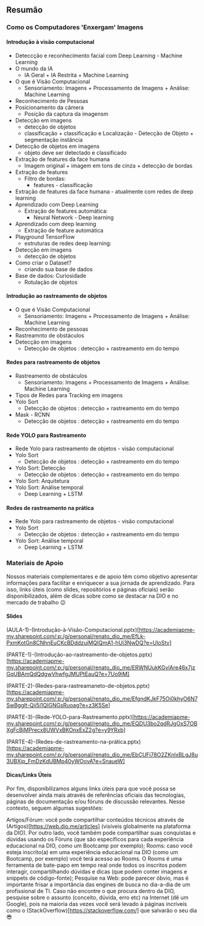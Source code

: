 ## Resumão

### Como os Computadores 'Enxergam' Imagens
#### Introdução à visão computacional
- Deteccção e reconhecimento facial com Deep Learning - Machine Learning
- O mundo da IA
    - IA Geral + IA Restrita + Machine Learning
- O que é Visão Computacional
    - Sensoriamento: Imagens + Processamento de Imagens + Análise: Machine Learning
- Reconhecimento de Pessoas
- Posicionamento da câmera
    - Posição da captura da imagensm
- Detecção em imagens
    - detecção de objetos
    - classificação + classificação e Localização - Detecção de Objeto + segmentação instância 
- Detecção de objetos em imagens
    - objeto deve ser detectado e classificado
- Extração de features da face humana
    - Imagem original + imagem em tons de cinza + detecção de bordas
- Extração de features
    - Filtro de bordas: 
        - features - classificação
- Extração de features da face humana - atualmente com redes de deep learning
- Aprendizado com Deep Learning
    - Extração de features automática:
        - Neural Network - Deep learning
- Aprendizado com deep learning
    - Extração de feature automática
- Playground TensorFlow
    - estruturas de redes deep learning:
- Detecção em imagens
    - detecção de objetos
- Como criar o Dataset?
    - criando sua base de dados
- Base de dados: Curiosidade
    - Rotulação de objetos

#### Introdução ao rastreamento de objetos
- O que é Visão Computacional
    - Sensoriamento: Imagens + Processamento de Imagens + Análise: Machine Learning
- Reconhecimento de pessoas
- Rastreamnto de obstáculos
- Detecção em imagens
    - Detecção de objetos : detecção + rastreamento em do tempo

#### Redes para rastreamento de objetos
- Rastreamento de obstáculos
    - Sensoriamento: Imagens + Processamento de Imagens + Análise: Machine Learning
- Tipos de Redes para Tracking em imagens
- Yolo Sort
    - Detecção de objetos : detecção + rastreamento em do tempo
- Mask - RCNN
    - Detecção de objetos : detecção + rastreamento em do tempo

#### Rede YOLO para Rastreamento
- Rede Yolo para rastreamento de objetos - visão computacional
- Yolo Sort
    - Detecção de objetos : detecção + rastreamento em do tempo
- Yolo Sort: Detecção
    - Detecção de objetos : detecção + rastreamento em do tempo
- Yolo Sort: Arquitetura
- Yolo Sort: Análise temporal
    - Deep Learning + LSTM

#### Redes de rastreamento na prática
- Rede Yolo para rastreamento de objetos - visão computacional
- Yolo Sort
    - Detecção de objetos : detecção + rastreamento em do tempo
- Yolo Sort: Análise temporal
    - Deep Learning + LSTM

### Materiais de Apoio
Nossos materiais complementares e de apoio têm como objetivo apresentar informações para facilitar e enriquecer a sua jornada de aprendizado. Para isso, links úteis (como slides, repositórios e páginas oficiais) serão disponibilizados, além de dicas sobre como se destacar na DIO e no mercado de trabalho 😉
 
#### Slides
(AULA-1)-(Introdução-à-Visão-Computacional.pptx)[https://academiapme-my.sharepoint.com/:p:/g/personal/renato_dio_me/EfLk-PxmKotGn8CNhnEuCKcBDddzuiMQIQmA1-hUi3NwDQ?e=UloStv]
 
(PARTE-1)-(Introdução-ao-rastreamento-de-objetos.pptx)[https://academiapme-my.sharepoint.com/:p:/g/personal/renato_dio_me/ERWNUukKGvlAre46x7jzGqUBAmQdQdgwVhwfgJMUPtEauQ?e=7Uo9iM]
 
(PARTE-2)-(Redes-para-rastreamaneto-de-objetos.pptx)[https://academiapme-my.sharepoint.com/:p:/g/personal/renato_dio_me/EfgndKJkF75Oi0khyO6N7SwBgglt-Qii5i1QIGNGsRuoag?e=z3K5Se]
 
(PARTE-3)-(Rede-YOLO-para-Rastreamento.pptx)[https://academiapme-my.sharepoint.com/:p:/g/personal/renato_dio_me/EQDU3bo2qdRJgOxS7OBXgFcBjMPrecx8UWVxBKOnxExZ2g?e=y9YRxb]
 
(PARTE-4)-(Redes-de-rastreamento-na-prática.pptx)[https://academiapme-my.sharepoint.com/:p:/g/personal/renato_dio_me/EbCUFi78O2ZKnlxBLgJ8u3UBXip_FmDzKdUBMp40yWOovA?e=SnaueW]
 
#### Dicas/Links Úteis
 
Por fim, disponibilizamos alguns links úteis para que você possa se desenvolver ainda mais através de referências oficiais das tecnologias, páginas de documentação e/ou fóruns de discussão relevantes. Nesse contexto, seguem algumas sugestões:
 
Artigos/Fórum: você pode compartilhar conteúdos técnicos através de (Artigos)[https://web.dio.me/articles] (visíveis globalmente na plataforma da DIO). Por outro lado, você também pode compartilhar suas conquistas e dúvidas usando os Fóruns (que são específicos para cada experiência educacional na DIO, como um Bootcamp por exemplo);
Rooms: caso você esteja inscrito(a) em uma experiência educacional na DIO (como um Bootcamp, por exemplo) você terá acesso ao Rooms. O Rooms é uma ferramenta de bate-papo em tempo real onde todos os inscritos podem interagir, compartilhando dúvidas e dicas (que podem conter imagens e snippets de código-fonte);
Pesquise na Web: pode parecer óbvio, mas é importante frisar a importância das engines de busca no dia-a-dia de um profissional de TI. Caso não encontre o que procura dentro da DIO, pesquise sobre o assunto (conceito, dúvida, erro etc) na Internet (dê um Google), pois na maioria das vezes você será levado à páginas incríveis como o (StackOverflow)[https://stackoverflow.com/] que salvarão o seu dia 😎